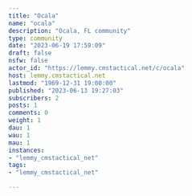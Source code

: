 ```yaml
---
title: "Ocala" 
name: "ocala"
description: "Ocala, FL community"
type: community
date: "2023-06-19 17:59:09"
draft: false
nsfw: false
actor_id: "https://lemmy.cmstactical.net/c/ocala"
host: lemmy.cmstactical.net
lastmod: "1969-12-31 19:00:00"
published: "2023-06-13 19:27:03"
subscribers: 2
posts: 1
comments: 0
weight: 1
dau: 1
wau: 1
mau: 1
instances:
- "lemmy_cmstactical_net"
tags: 
- "lemmy_cmstactical_net"

---
```

